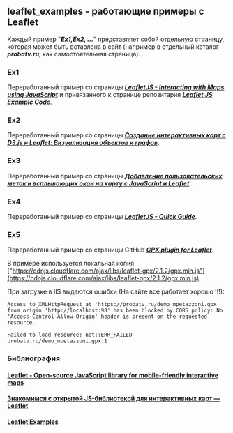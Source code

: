 ## leaflet_examples - работающие примеры с Leaflet

Каждый пример "***Ex1,Ex2, ...***" представляет собой отдельную страницу, которая может быть вставлена в сайт (например в отдельный каталог ***probatv.ru***, как самостоятельная страница).

### Ex1

Переработанный пример со страницы [***LeafletJS - Interacting with Maps using JavaScript***](https://www.geeksforgeeks.org/javascript/leafletjs-interacting-with-maps-using-javascript/) и привязанного к странице репозитария [***Leaflet JS Example Code***](https://github.com/OptimalLearner/Leaflet-JS-Example-Code/tree/master).

### Ex2

Переработанный пример со страницы [***Создание интерактивных карт с D3.js и Leaflet: Визуализация объектов и графов***](https://habr.com/ru/articles/906414/).

### Ex3

Переработанный пример со страницы [***Добавление пользовательских меток и всплывающих окон на карту c JavaScript и Leaflet***](https://myrusakov.ru/js-leafleat-intro.html).

### Ex4

Переработанный пример со страницы [***LeafletJS - Quick Guide***](https://www.tutorialspoint.com/leafletjs/leafletjs_quick_guide.htm).

### Ex5

Переработанный пример со страницы GitHub [***GPX plugin for Leaflet***](https://github.com/mpetazzoni/leaflet-gpx/tree/main?tab=readme-ov-file).

В примере используется локальная копия ["https://cdnjs.cloudflare.com/ajax/libs/leaflet-gpx/2.1.2/gpx.min.js"](https://cdnjs.cloudflare.com/ajax/libs/leaflet-gpx/2.1.2/gpx.min.js).

При загрузке в IIS выдаются ошибки (На сайте все работает хорошо !!!):

```
Access to XMLHttpRequest at 'https://probatv.ru/demo_mpetazzoni.gpx' from origin 'http://localhost:98' has been blocked by CORS policy: No 'Access-Control-Allow-Origin' header is present on the requested resource.

Failed to load resource: net::ERR_FAILED probatv.ru/demo_mpetazzoni.gpx:1

```


### Библиография

#### [Leaflet - Open-source JavaScript library for mobile-friendly interactive maps](https://sourceforge.net/projects/leaflet.mirror/)

#### [Знакомимся с открытой JS-библиотекой для интерактивных карт — Leaflet](https://webmap-blog.ru/obzors/znakomimsya-s-otkrytoj-js-bibliotekoj-dlya-interaktivnyx-kart-leaflet)

#### [Leaflet Examples](https://docs.maptiler.com/leaflet/examples/)








